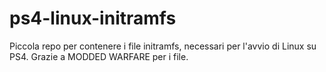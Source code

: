 # ps4-linux-initramfs
Piccola repo per contenere i file initramfs, necessari per l'avvio di Linux su PS4. Grazie a MODDED WARFARE per i file.
